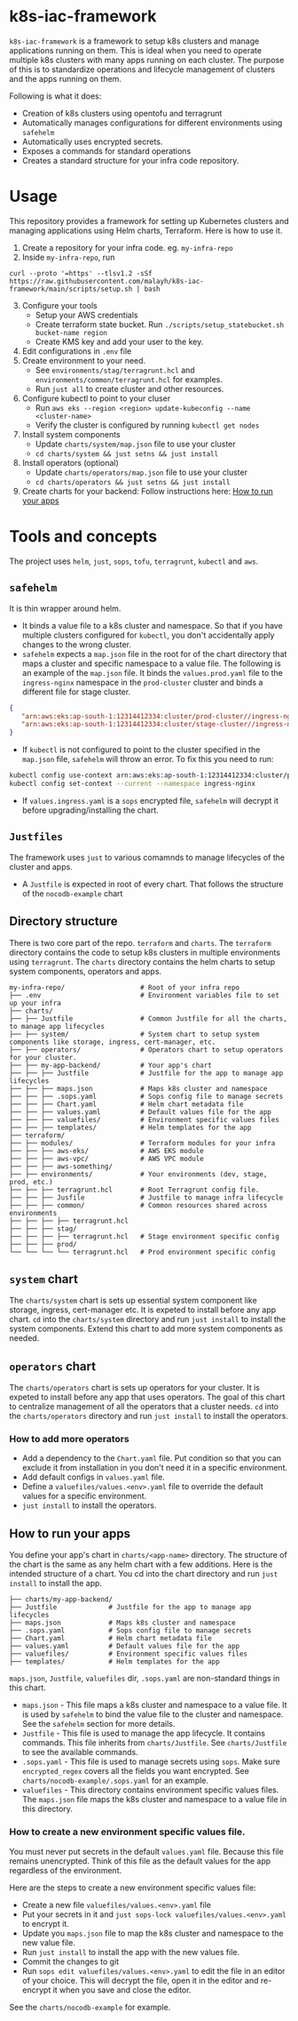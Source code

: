 # k8s-iac-framework
`k8s-iac-framework` is a framework to setup k8s clusters and manage applications running on them. This is ideal when you need to operate multiple k8s clusters with many apps running on each cluster. The purpose of this is to standardize operations and lifecycle management of clusters and the apps running on them.

Following is what it does:
* Creation of k8s clusters using opentofu and terragrunt
* Automatically manages configurations for different environments using `safehelm`
* Automatically uses encrypted secrets. 
* Exposes a commands for standard operations 
* Creates a standard structure for your infra code repository.

# Usage
This repository provides a framework for setting up Kubernetes clusters and managing applications using Helm charts, Terraform. Here is how to use it.

1. Create a repository for your infra code. eg. `my-infra-repo`
2. Inside `my-infra-repo`, run 
```
curl --proto '=https' --tlsv1.2 -sSf https://raw.githubusercontent.com/malayh/k8s-iac-framework/main/scripts/setup.sh | bash
```
3. Configure your tools
   * Setup your AWS credentials
   * Create terraform state bucket. Run `./scripts/setup_statebucket.sh bucket-name region`
   * Create KMS key and add your user to the key.
4. Edit configurations in `.env` file
5. Create environment to your need.
   * See `environments/stag/terragrunt.hcl` and `environments/common/terragrunt.hcl` for examples.
   * Run `just all` to create cluster and other resources. 
6. Configure kubectl to point to your cluser
   * Run `aws eks --region <region> update-kubeconfig --name <cluster-name>`
   * Verify the cluster is configured by running `kubectl get nodes`
7. Install system components
   * Update `charts/system/map.json` file to use your cluster
   * `cd charts/system && just setns && just install`
8. Install operators (optional)
   * Update `charts/operators/map.json` file to use your cluster
   * `cd charts/operators && just setns && just install`
9. Create charts for your backend: Follow instructions here: [How to run your apps](#how-to-run-your-apps)

# Tools and concepts
The project uses `helm`, `just`, `sops`, `tofu`, `terragrunt`, `kubectl` and `aws`. 

## `safehelm`
It is thin wrapper around helm.

   * It binds a value file to a k8s cluster and namespace. So that if you have multiple clusters configured for `kubectl`, you don't accidentally apply changes to the wrong cluster.
   * `safehelm` expects a `map.json` file in the root for of the chart directory that maps a cluster and specific namespace to a value file. The following is an example of the `map.json` file. It binds the `values.prod.yaml` file to the `ingress-nginx` namespace in the `prod-cluster` cluster and binds a different file for stage cluster. 
   ```json
   {
      "arn:aws:eks:ap-south-1:12314412334:cluster/prod-cluster//ingress-nginx" : "valuefiles/values.prod.yaml",
      "arn:aws:eks:ap-south-1:12314412334:cluster/stage-cluster//ingress-nginx" : "valuefiles/values.stage.yaml"
   }
   ```
   * If `kubectl` is not configured to point to the cluster specified in the `map.json` file, `safehelm` will throw an error. To fix this you need to run:
   ```bash
   kubectl config use-context arn:aws:eks:ap-south-1:12314412334:cluster/prod-cluster
   kubectl config set-context --current --namespace ingress-nginx
   ```

   * If `values.ingress.yaml` is a `sops` encrypted file, `safehelm` will decrypt it before upgrading/installing the chart. 

## `Justfiles`
The framework uses `just` to various comamnds to manage lifecycles of the cluster and apps. 
* A `Justfile` is expected in root of every chart. That follows the structure of the `nocodb-example` chart

## Directory structure
There is two core part of the repo. `terraform` and `charts`. 
The `terraform` directory contains the code to setup k8s clusters in multiple environments using `terragrunt`. The `charts` directory contains the helm charts to setup system components, operators and apps.

```
my-infra-repo/                   # Root of your infra repo
├── .env                         # Environment variables file to set up your infra
├── charts/
├── ├── Justfile                 # Common Justfile for all the charts, to manage app lifecycles
├── ├── system/                  # System chart to setup system components like storage, ingress, cert-manager, etc.
├── ├── operators/               # Operators chart to setup operators for your cluster. 
├── ├── my-app-backend/          # Your app's chart
├── ├── ├── Justfile             # Justfile for the app to manage app lifecycles
├── ├── ├── maps.json            # Maps k8s cluster and namespace
├── ├── ├── .sops.yaml           # Sops config file to manage secrets
├── ├── ├── Chart.yaml           # Helm chart metadata file
├── ├── ├── values.yaml          # Default values file for the app
├── ├── ├── valuefiles/          # Environment specific values files
├── ├── ├── templates/           # Helm templates for the app
├── terraform/
├── ├── modules/                 # Terraform modules for your infra
├── ├── ├── aws-eks/             # AWS EKS module
├── ├── ├── aws-vpc/             # AWS VPC module
├── ├── ├── aws-something/      
├── ├── environments/            # Your environments (dev, stage, prod, etc.)
├── ├── ├── terragrunt.hcl       # Root Terragrunt config file.
├── ├── ├── Jusfile              # Justfile to manage infra lifecycle
├── ├── ├── common/              # Common resources shared across environments
├── ├── ├── ├── terragrunt.hcl
├── ├── ├── stag/
├── ├── ├── ├── terragrunt.hcl   # Stage environment specific config 
├── ├── ├── prod/
└── └── └── └── terragrunt.hcl   # Prod environment specific config 
```
## `system` chart
The `charts/system` chart is sets up essential system component like storage, ingress, cert-manager etc. It is expeted to install before any app chart. `cd` into the `charts/system` directory and run `just install` to install the system components. Extend this chart to add more system components as needed.

## `operators` chart
The `charts/operators` chart is sets up operators for your cluster. It is expeted to install before any app that uses operators. The goal of this chart to centralize management of all the operators that a cluster needs. `cd` into the `charts/operators` directory and run `just install` to install the operators.

### How to add more operators
* Add a dependency to the `Chart.yaml` file. Put condition so that you can exclude it from installation in you don't need it in a specific environment.
* Add default configs in `values.yaml` file. 
* Define a `valuefiles/values.<env>.yaml` file to override the default values for a specific environment.
* `just install` to install the operators.

## How to run your apps
You define your app's chart in `charts/<app-name>` directory. The structure of the chart is the same as any helm chart with a few additions. Here is the intended structure of a chart. You cd into the chart directory and run `just install` to install the app.

```
├── charts/my-app-backend/       
├── Justfile             # Justfile for the app to manage app lifecycles
├── maps.json            # Maps k8s cluster and namespace
├── .sops.yaml           # Sops config file to manage secrets
├── Chart.yaml           # Helm chart metadata file
├── values.yaml          # Default values file for the app
├── valuefiles/          # Environment specific values files
├── templates/           # Helm templates for the app
```
`maps.json`, `Justfile`, `valuefiles` dir, `.sops.yaml` are non-standard things in this chart.
* `maps.json` - This file maps a k8s cluster and namespace to a value file. It is used by `safehelm` to bind the value file to the cluster and namespace. See the `safehelm` section for more details.
* `Justfile` - This file is used to manage the app lifecycle. It contains commands. This file inherits from `charts/Justfile`. See `charts/Justfile` to see the available commands.
* `.sops.yaml` - This file is used to manage secrets using `sops`. Make sure `encrypted_regex` covers all the fields you want encrypted. See `charts/nocodb-example/.sops.yaml` for an example.
* `valuefiles` - This directory contains environment specific values files. The `maps.json` file maps the k8s cluster and namespace to a value file in this directory.

### How to create a new environment specific values file.
You must never put secrets in the default `values.yaml` file. Because this file remains unencrypted. Think of this file as the default values for the app regardless of the environment. 

Here are the steps to create a new environment specific values file:
* Create a new file `valuefiles/values.<env>.yaml` file
* Put your secrets in it and `just sops-lock valuefiles/values.<env>.yaml` to encrypt it. 
* Update you `maps.json` file to map the k8s cluster and namespace to the new value file.
* Run `just install` to install the app with the new values file.
* Commit the changes to git
* Run `sops edit valuefiles/values.<env>.yaml` to edit the file in an editor of your choice. This will decrypt the file, open it in the editor and re-encrypt it when you save and close the editor.

See the `charts/nocodb-example` for example.



